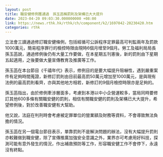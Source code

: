 ```yaml
---
layout: post
title: 職安健修例獲通過　孫玉菡稱罰則及架構已大大提升
date: 2023-04-20 09:03:30.000000000 +08:00
link: https://news.rthk.hk/rthk/ch/component/k2/1697042-20230420.htm
categories: rthk
---
```


立法會三讀通過修訂職安健條例，包括經循可公訴程序定罪最高可判監兩年及罰款1000萬元，簡易程序罪行的檢控時限由現時6個月增至9個月。勞工及福利局局長孫玉菡說，通過修例後仍有大量工作要做，在本星期五刊憲後，新的罰則由下星期五起適用，之後要做大量宣傳教育及推廣等工作。

孫玉菡在本台節目《千禧年代》表示，修例目的是要大幅提升阻嚇性，遇到嚴重案件有足夠時間蒐證，新修訂罰則由目前最高罰50萬元增加至1000萬元，是與現有法例的最高罰則看齊，亦與其他地方相若，新修訂的9個月檢控時限亦是足夠的。

孫玉菡指出，由於修例牽涉層面多，考慮到本港以中小企營運較多，當局同時要修訂其他600多條有關職安健的罰則，相信有關職安健的罰則及架構已大大提升，希望修例後，對於改善職安健有大幫助。

他又說，法庭在判刑時會考慮被定罪單位的營業額及財務等資料，不會導致無法負擔的情況。

孫玉菡在另一個電台節目表示，單靠罰則不是解決問題的辦法，沒有大幅提升罰則亦較難做到職安健，除了宣傳推廣加強安全意識之外，業界亦可考慮用好科技，探測可能有意外發生的情況，作出補救預防等工作，形容職安健工作不會停下，永遠沒有終點。
